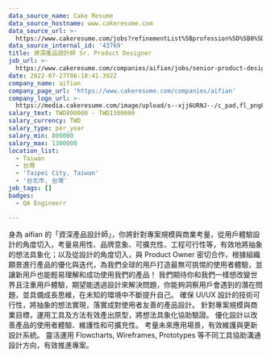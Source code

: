 ```yaml
---
data_source_name: Cake Resume
data_source_hostname: www.cakeresume.com
data_source_url: >-
  https://www.cakeresume.com/jobs?refinementList%5Bprofession%5D%5B0%5D=engineering_qa-engineer&refinementList%5Bsalary_currency%5D=TWD&range%5Bsalary_range%5D%5Bmin%5D=800096
data_source_internal_id: '43769'
title: 資深產品設計師 Sr. Product Designer
job_url: >-
  https://www.cakeresume.com/companies/aifian/jobs/senior-product-designer-sr-product-designer-3de355
date: 2022-07-27T06:18:41.392Z
company_name: aifian
company_page_url: 'https://www.cakeresume.com/companies/aifian'
company_logo_url: >-
  https://media.cakeresume.com/image/upload/s--xjj6URNJ--/c_pad,fl_png8,h_200,w_200/v1594003769/dqegf8bo2xsfin8seac0.png
salary_text: TWD800000 - TWD1300000
salary_currency: TWD
salary_type: per_year
salary_min: 800000
salary_max: 1300000
location_list:
  - Taiwan
  - 台灣
  - 'Taipei City, Taiwan'
  - '台北市, 台灣'
job_tags: []
badges:
  - QA Engineerr

---
```


身為 aifian 的「資深產品設計師」，你將針對專案規模與商業考量，從用戶體驗設計的角度切入，考量易用性、品牌意象、可擴充性、工程可行性等，有效地將抽象的想法具象化；以及從設計的角度切入，與 Product Owner 密切合作，根據組織願景進行產品的優化與迭代，為我們全球的用戶打造最無可挑惕的使用者體驗，並讓新用戶也能輕易理解和成功使用我們的產品！ 我們期待你和我們一樣想改變世界且注重用戶體驗，期望能透過設計來解決問題，你能夠洞察用戶會遇到的潛在問題，並具備成長思維，在未知的環境中不斷提升自己。 確保 UI/UX 設計的技術可行性，將抽象的想法實現，落實成對使用者友善的產品設計。 針對專案規模與商業目標，運用工具及方法有效產出原型，將想法具象化協助驗證。 優化設計以改善產品的使用者體驗、維護性和可擴充性。 考量未來應用場景，有效維護與更新設計系統。 靈活運用 Flowcharts, Wireframes, Prototypes 等不同工具協助溝通設計方向，有效推進專案。